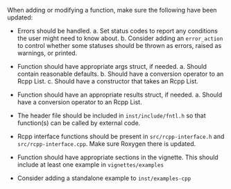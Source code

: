 When adding or modifying a function, make sure the following have been updated:

- Errors should be handled.
	a. Set status codes to report any conditions the user might need to know
	   about.
	b. Consider adding an `error_action` to control whether some statuses
	   should be thrown as errors, raised as warnings, or printed.

- Function should have appropriate args struct, if needed.
	a. Should contain reasonable defaults.
	b. Should have a conversion operator to an Rcpp List.
	c. Should have a constructor that takes an Rcpp List.

- Function should have an appropriate results struct, if needed.
	a. Should have a conversion operator to an Rcpp List.

- The header file should be included in `inst/include/fntl.h` so that
  function(s) can be called by external code.

- Rcpp interface functions should be present in `src/rcpp-interface.h` and
  `src/rcpp-interface.cpp`. Make sure Roxygen there is updated.

- Function should have appropriate sections in the vignette. This should
  include at least one example in `vignettes/examples`

- Consider adding a standalone example to `inst/examples-cpp`

